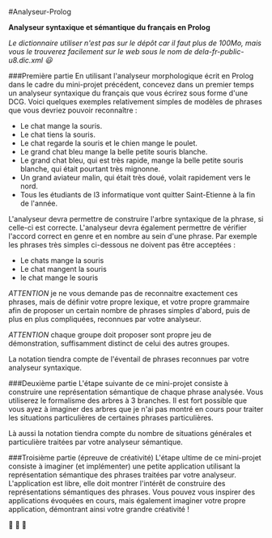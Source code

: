 #Analyseur-Prolog

__Analyseur syntaxique et sémantique du français en Prolog__

_Le dictionnaire utiliser n'est pas sur le dépôt car il faut plus de 100Mo, mais vous le trouverez facilement sur le web sous le nom de dela-fr-public-u8.dic.xml :smiley:_

###Première partie
En utilisant l'analyseur morphologique écrit en Prolog dans le cadre du mini-projet précédent, concevez dans un premier temps un analyseur syntaxique du français que vous écrirez sous forme d'une DCG. Voici quelques exemples relativement simples de modèles de phrases que vous devriez pouvoir reconnaître :

  - Le chat mange la souris.
  - Le chat tiens la souris.
  - Le chat regarde la souris et le chien mange le poulet.
  - Le grand chat bleu mange la belle petite souris blanche.
  - Le grand chat bleu, qui est très rapide, mange la belle petite souris blanche, qui était pourtant très mignonne.
  - Un grand aviateur malin, qui était très doué, volait rapidement vers le nord.
  - Tous les étudiants de l3 informatique vont quitter Saint-Etienne à la fin de l'année.
 

L'analyseur devra permettre de construire l'arbre syntaxique de la phrase, si celle-ci est correcte.
L'analyseur devra également permettre de vérifier l'accord correct en genre et en nombre au sein d'une phrase. Par exemple les phrases très simples ci-dessous ne doivent pas être acceptées :

  - Le chats mange la souris
  - Le chat mangent la souris
  - le chat mange le souris
  

_ATTENTION_ je ne vous demande pas de reconnaitre exactement ces phrases, mais de définir votre propre lexique, et votre propre grammaire afin de proposer un certain nombre de phrases simples d'abord, puis de plus en plus compliquées, reconnues par votre analyseur.

_ATTENTION_ chaque groupe doit proposer sont propre jeu de démonstration, suffisamment distinct de celui des autres groupes.

La notation tiendra compte de l'éventail de phrases reconnues par votre analyseur syntaxique.

###Deuxième partie
L'étape suivante de ce mini-projet consiste à construire une représentation sémantique de chaque phrase analysée. Vous utiliserez le formalisme des arbres à 3 branches. Il est fort possible que vous ayez à imaginer des arbres que je n'ai pas montré en cours pour traiter les situations particulières de certaines phrases particulières.

Là aussi la notation tiendra compte du nombre de situations générales et particulière traitées par votre analyseur sémantique.

###Troisième partie (épreuve de créativité)
L'étape ultime de ce mini-projet consiste à imaginer (et implémenter) une petite application utilisant la représentation sémantique des phrases traitées par votre analyseur. L'application est libre, elle doit montrer l'intérêt de construire des représentations sémantiques des phrases. Vous pouvez vous inspirer des applications évoquées en cours, mais également imaginer votre propre application, démontrant ainsi votre grandre créativité ! 

:penguin: :beers: :metal:
